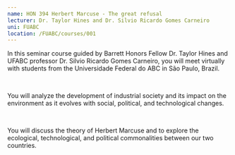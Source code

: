 ```yaml
---
name: HON 394 Herbert Marcuse - The great refusal
lecturer: Dr. Taylor Hines and Dr. Silvio Ricardo Gomes Carneiro
uni: FUABC
location: /FUABC/courses/001
---
```


In this seminar course guided by Barrett Honors Fellow Dr. Taylor Hines and UFABC professor Dr. Silvio Ricardo Gomes Carneiro, you will meet virtually with students from the Universidade Federal do ABC in São Paulo, Brazil.

<br>

You will analyze the development of industrial society and its impact on the environment as it evolves with social, political, and technological changes.

<br>

You will discuss the theory of Herbert Marcuse and to explore the ecological, technological, and political commonalities between our two countries.
